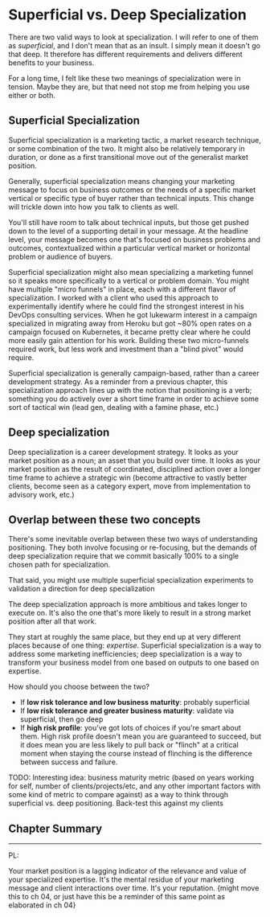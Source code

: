 # Superficial vs. Deep Specialization

There are two valid ways to look at specialization. I will refer to one of them as *superficial*, and I don't mean that as an insult. I simply mean it doesn't go that deep. It therefore has different requirements and delivers different benefits to your business.

For a long time, I felt like these two meanings of specialization were in tension. Maybe they are, but that need not stop me from helping you use either or both.

## Superficial Specialization

Superficial specialization is a marketing tactic, a market research technique, or some combination of the two. It might also be relatively temporary in duration, or done as a first transitional move out of the generalist market position.

Generally, superficial specialization means changing your marketing message to focus on business outcomes or the needs of a specific market vertical or specific type of buyer rather than technical inputs. This change will trickle down into how you talk to clients as well.

You'll still have room to talk about technical inputs, but those get pushed down to the level of a supporting detail in your message. At the headline level, your message becomes one that's focused on business problems and outcomes, contextualized within a particular vertical market or horizontal problem or audience of buyers.

Superficial specialization might also mean specializing a marketing funnel so it speaks more specifically to a vertical or problem domain. You might have multiple "micro funnels" in place, each with a different flavor of specialization. I worked with a client who used this approach to experimentally identify where he could find the strongest interest in his DevOps consulting services. When he got lukewarm interest in a campaign specialized in migrating away from Heroku but got \~80% open rates on a campaign focused on Kubernetes, it became pretty clear where he could more easily gain attention for his work. Building these two micro-funnels required work, but less work and investment than a "blind pivot" would require.

Superficial specialization is generally campaign-based, rather than a career development strategy. As a reminder from a previous chapter, this specialization approach lines up with the notion that positioning is a verb; something you do actively over a short time frame in order to achieve some sort of tactical win (lead gen, dealing with a famine phase, etc.)

## Deep specialization

Deep specialization is a career development strategy. It looks as your market position as a noun; an asset that you build over time. It looks as your market position as the result of coordinated, disciplined action over a longer time frame to achieve a strategic win (become attractive to vastly better clients, become seen as a category expert, move from implementation to advisory work, etc.)

## Overlap between these two concepts

There's some inevitable overlap between these two ways of understanding positioning. They both involve focusing or re-focusing, but the demands of deep specialization require that we commit basically 100% to a single chosen path for specialization.

That said, you might use multiple superficial specialization experiments to validation a direction for deep specialization

The deep specialization approach is more ambitious and takes longer to execute on. It's also the one that's more likely to result in a strong market position after all that work.

They start at roughly the same place, but they end up at very different places because of one thing: *expertise*. Superficial specialization is a way to address some marketing inefficiencies; deep specialization is a way to transform your business model from one based on outputs to one based on expertise.

 How should you choose between the two?

- If **low risk tolerance and low business maturity**: probably superficial
- If **low risk tolerance and greater business maturity**: validate via superficial, then go deep
- If **high risk profile**: you've got lots of choices if you're smart about them. High risk profile doesn't mean you are guaranteed to succeed, but it does mean you are less likely to pull back or "flinch" at a critical moment when staying the course instead of flinching is the difference between success and failure.

TODO: Interesting idea: business maturity metric (based on years working for self, number of clients/projects/etc, and any other important factors with some kind of metric to compare against) as a way to think through superficial vs. deep positioning. Back-test this against my clients

## Chapter Summary

---- 

PL:


Your market position is a lagging indicator of the relevance and value of your specialized expertise. It's the mental residue of your marketing message and client interactions over time. It's your reputation. {might move this to ch 04, or just have this be a reminder of this same point as elaborated in ch 04}